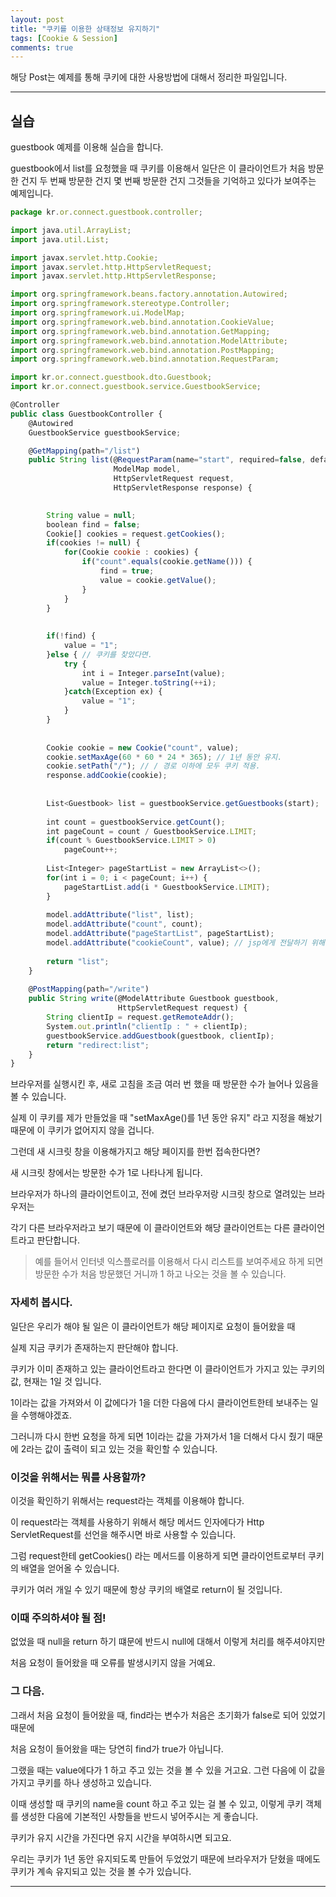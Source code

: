 ```yaml
---
layout: post
title: "쿠키를 이용한 상태정보 유지하기"
tags: [Cookie & Session]
comments: true
---
```

 
해당 Post는 예제를 통해 쿠키에 대한 사용방법에 대해서 정리한 파일입니다.

---

## 실습

guestbook 예제를 이용해 실습을 합니다.

guestbook에서 list를 요청했을 때 쿠키를 이용해서 일단은 이 클라이언트가 처음 방문한 건지 두 번째 방문한 건지 몇 번째 방문한 건지 그것들을 기억하고 있다가 보여주는 예제입니다.

```js
package kr.or.connect.guestbook.controller;

import java.util.ArrayList;
import java.util.List;

import javax.servlet.http.Cookie;
import javax.servlet.http.HttpServletRequest;
import javax.servlet.http.HttpServletResponse;

import org.springframework.beans.factory.annotation.Autowired;
import org.springframework.stereotype.Controller;
import org.springframework.ui.ModelMap;
import org.springframework.web.bind.annotation.CookieValue;
import org.springframework.web.bind.annotation.GetMapping;
import org.springframework.web.bind.annotation.ModelAttribute;
import org.springframework.web.bind.annotation.PostMapping;
import org.springframework.web.bind.annotation.RequestParam;

import kr.or.connect.guestbook.dto.Guestbook;
import kr.or.connect.guestbook.service.GuestbookService;

@Controller
public class GuestbookController {
	@Autowired
	GuestbookService guestbookService;

	@GetMapping(path="/list")
	public String list(@RequestParam(name="start", required=false, defaultValue="0") int start,
					   ModelMap model,
                       HttpServletRequest request,
					   HttpServletResponse response) {

        
		String value = null;
		boolean find = false;
		Cookie[] cookies = request.getCookies();
		if(cookies != null) {
			for(Cookie cookie : cookies) {
				if("count".equals(cookie.getName())) {
					find = true;
					value = cookie.getValue();
				}
			}
		}
		
      
		if(!find) {
			value = "1";
		}else { // 쿠키를 찾았다면.
			try {
				int i = Integer.parseInt(value);
				value = Integer.toString(++i);
			}catch(Exception ex) {
				value = "1";
			}
		}
		
   
		Cookie cookie = new Cookie("count", value);
		cookie.setMaxAge(60 * 60 * 24 * 365); // 1년 동안 유지.
		cookie.setPath("/"); // / 경로 이하에 모두 쿠키 적용. 
		response.addCookie(cookie);
		
		
		List<Guestbook> list = guestbookService.getGuestbooks(start);
		
		int count = guestbookService.getCount();
		int pageCount = count / GuestbookService.LIMIT;
		if(count % GuestbookService.LIMIT > 0)
			pageCount++;
		
		List<Integer> pageStartList = new ArrayList<>();
		for(int i = 0; i < pageCount; i++) {
			pageStartList.add(i * GuestbookService.LIMIT);
		}
		
		model.addAttribute("list", list);
		model.addAttribute("count", count);
		model.addAttribute("pageStartList", pageStartList);
		model.addAttribute("cookieCount", value); // jsp에게 전달하기 위해서 쿠키 값을 model에 담아 전송한다.
		
		return "list";
	}
	
	@PostMapping(path="/write")
	public String write(@ModelAttribute Guestbook guestbook,
						HttpServletRequest request) {
		String clientIp = request.getRemoteAddr();
		System.out.println("clientIp : " + clientIp);
		guestbookService.addGuestbook(guestbook, clientIp);
		return "redirect:list";
	}
}
```

브라우저를 실행시킨 후, 새로 고침을 조금 여러 번 했을 때 방문한 수가 늘어나 있음을 볼 수 있습니다.

실제 이 쿠키를 제가 만들었을 때 "setMaxAge()를 1년 동안 유지" 라고 지정을 해놨기 때문에 이 쿠키가 없어지지 않을 겁니다.

그런데 새 시크릿 창을 이용해가지고 해당 페이지를 한번 접속한다면?

 새 시크릿 창에서는 방문한 수가 1로 나타나게 됩니다.
 
 브라우저가 하나의 클라이언트이고, 전에 켰던 브라우저랑 시크릿 창으로 열려있는 브라우저는 
 
 각기 다른 브라우저라고 보기 때문에 이 클라이언트와 해당 클라이언트는 다른 클라이언트라고 판단합니다.
 
 > 예를 들어서 인터넷 익스플로러를 이용해서 다시 리스트를 보여주세요 하게 되면 방문한 수가 처음 방문했던 거니까 1 하고 나오는 것을 볼 수 있습니다.
 
 ### 자세히 봅시다.
 
 일단은 우리가 해야 될 일은 이 클라이언트가 해당 페이지로 요청이 들어왔을 때
 
 실제 지금 쿠키가 존재하는지 판단해야 합니다.
 
 쿠키가 이미 존재하고 있는 클라이언트라고 한다면 이 클라이언트가 가지고 있는 쿠키의 값, 현재는 1일 것 입니다.
 
 1이라는 값을 가져와서 이 값에다가 1을 더한 다음에 다시 클라이언트한테 보내주는 일을 수행해야겠죠.
 
 그러니까 다시 한번 요청을 하게 되면 1이라는 값을 가져가서 1을 더해서 다시 줬기 때문에 2라는 값이 출력이 되고 있는 것을 확인할 수 있습니다.

### 이것을 위해서는 뭐를 사용할까?

이것을 확인하기 위해서는 request라는 객체를 이용해야 합니다.

이 request라는 객체를 사용하기 위해서 해당 메서드 인자에다가 Http ServletRequest를 선언을 해주시면 바로 사용할 수 있습니다.

그럼 request한테 getCookies() 라는 메서드를 이용하게 되면 클라이언트로부터 쿠키의 배열을 얻어올 수 있습니다.

쿠키가 여러 개일 수 있기 때문에 항상 쿠키의 배열로 return이 될 것입니다.

### 이때 주의하셔야 될 점!

없었을 때 null을 return 하기 떄문에 반드시 null에 대해서 이렇게 처리를 해주셔야지만

처음 요청이 들어왔을 때 오류를 발생시키지 않을 거예요.

### 그 다음.

그래서 처음 요청이 들어왔을 때, find라는 변수가 처음은 초기화가 false로 되어 있었기 때문에

처음 요청이 들어왔을 때는 당연히 find가 true가 아닙니다.

그랬을 때는 value에다가 1 하고 주고 있는 것을 볼 수 있을 거고요. 그런 다음에 이 값을 가지고 쿠키를 하나 생성하고 있습니다.

이때 생성할 때 쿠키의 name을 count 하고 주고 있는 걸 볼 수 있고, 이렇게 쿠키 객체를 생성한 다음에 기본적인 사항들을 반드시 넣어주시는 게 좋습니다.

쿠키가 유지 시간을 가진다면 유지 시간을 부여하시면 되고요.

우리는 쿠키가 1년 동안 유지되도록 만들어 두었었기 때문에 브라우저가 닫혔을 때에도 쿠키가 계속 유지되고 있는 것을 볼 수가 있습니다.

---
